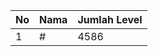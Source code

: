 | No | Nama            | Jumlah Level |
|----|-----------------|--------------|
| 1  | #    |    4586        |
